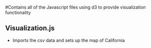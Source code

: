 #Contains all of the Javascript files using d3 to provide visualization functionality
## Visualization.js
- Imports the csv data and sets up the map of California
